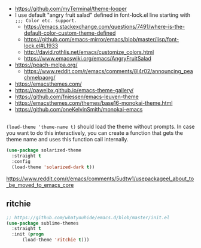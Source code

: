- https://github.com/myTerminal/theme-looper
- I use default "angry fruit salad" defined in font-lock.el line starting with `;;; Color etc. support.`
  - https://emacs.stackexchange.com/questions/7491/where-is-the-default-color-custom-theme-defined
  - https://github.com/emacs-mirror/emacs/blob/master/lisp/font-lock.el#L1933
  - http://david.rothlis.net/emacs/customize_colors.html
  - https://www.emacswiki.org/emacs/AngryFruitSalad
- https://peach-melpa.org/
  - https://www.reddit.com/r/emacs/comments/8l4r02/announcing_peachmelpaorg/
- https://emacsthemes.com/
- https://pawelbx.github.io/emacs-theme-gallery/
- https://github.com/fniessen/emacs-leuven-theme
- https://emacsthemes.com/themes/base16-monokai-theme.html
- https://github.com/oneKelvinSmith/monokai-emacs

##

`(load-theme 'theme-name t)` should load the theme without prompts. In case you want to do this interactively, you can create a function that gets the theme name and uses this function call internally.


```lisp
(use-package solarized-theme
  :straight t
  :config
  (load-theme 'solarized-dark t))
```

https://www.reddit.com/r/emacs/comments/5udtw1/usepackageel_about_to_be_moved_to_emacs_core

## ritchie

```lisp
;; https://github.com/whatyouhide/emacs.d/blob/master/init.el
(use-package sublime-themes
  :straight t
  :init (progn
	  (load-theme 'ritchie t)))
```
